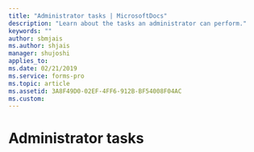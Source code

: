 ```yaml
---
title: "Administrator tasks | MicrosoftDocs"
description: "Learn about the tasks an administrator can perform."
keywords: ""
author: sbmjais
ms.author: shjais
manager: shujoshi
applies_to: 
ms.date: 02/21/2019
ms.service: forms-pro
ms.topic: article
ms.assetid: 3A8F49D0-02EF-4FF6-912B-BF54008F04AC
ms.custom: 
---
```


# Administrator tasks
